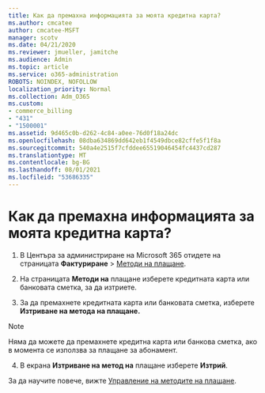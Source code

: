 ```yaml
---
title: Как да премахна информацията за моята кредитна карта?
ms.author: cmcatee
author: cmcatee-MSFT
manager: scotv
ms.date: 04/21/2020
ms.reviewer: jmueller, jamitche
ms.audience: Admin
ms.topic: article
ms.service: o365-administration
ROBOTS: NOINDEX, NOFOLLOW
localization_priority: Normal
ms.collection: Adm_O365
ms.custom:
- commerce_billing
- "431"
- "1500001"
ms.assetid: 9d465c0b-d262-4c84-a0ee-76d0f18a24dc
ms.openlocfilehash: 08dba634869dd642eb1f4549dbce82cffe5f1f8a
ms.sourcegitcommit: 540a4e2515f7cfddee65519046454fc4437cd287
ms.translationtype: MT
ms.contentlocale: bg-BG
ms.lasthandoff: 08/01/2021
ms.locfileid: "53686335"
---
```

# <a name="how-do-i-remove-my-credit-card-information"></a>Как да премахна информацията за моята кредитна карта?

1. В Центъра за администриране на Microsoft 365 отидете на страницата **Фактуриране** \> [Методи на плащане](https://go.microsoft.com/fwlink/p/?linkid=2018806).

2. На страницата **Методи на** плащане изберете кредитната карта или банковата сметка, за да изтриете.

3. За да премахнете кредитната карта или банковата сметка, изберете **Изтриване на метода на плащане.**

> [!NOTE]
> Няма да можете да премахнете кредитна карта или банкова сметка, ако в момента се използва за плащане за абонамент.

4. В екрана **Изтриване на метод на** плащане изберете **Изтрий**.

За да научите повече, вижте [Управление на методите на плащане](/microsoft-365/commerce/billing-and-payments/manage-payment-methods).